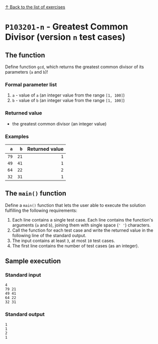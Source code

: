 
[↑ Back to the list of exercises](./README.md)

# `P103201-n` - Greatest Common Divisor (version `n` test cases)

## The function

Define function `gcd`, which returns the greatest common divisor of its parameters (`a` and `b`)!

### Formal parameter list

1. `a` - value of `a` (an integer value from the range `[1, 100]`)
1. `b` - value of `b` (an integer value from the range `[1, 100]`)

### Returned value

* the greatest common divisor (an integer value)

### Examples

| `a` | `b` | Returned value | 
| ---: | ---: | --: | 
| `79` | `21` | `1` | 
| `49` | `41` | `1` | 
| `64` | `22` | `2` | 
| `32` | `31` | `1` | 

## The `main()` function

Define a `main()` function that lets the user able to execute the solution fulfilling the following requirements:

1. Each line contains a single test case. Each line contains the function's arguments (`a` and `b`), joining them with single space (`' '`) characters.
1. Call the function for each test case and write the returned value in the following line of the standard output.
1. The input contains at least `3`, at most `10` test cases.
1. The first line contains the number of test cases (as an integer).

## Sample execution

### Standard input

```
4
79 21
49 41
64 22
32 31
```

### Standard output

```
1
1
2
1
```